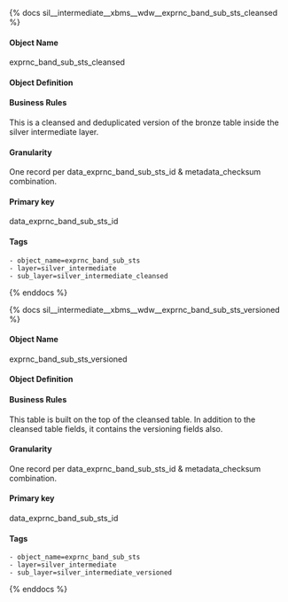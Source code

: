 {% docs sil__intermediate__xbms__wdw__exprnc_band_sub_sts_cleansed %}

#### Object Name
exprnc_band_sub_sts_cleansed

#### Object Definition


#### Business Rules
This is a cleansed and deduplicated version of the bronze table inside the silver intermediate layer.

#### Granularity
One record per data_exprnc_band_sub_sts_id & metadata_checksum combination.

#### Primary key
data_exprnc_band_sub_sts_id

#### Tags
    - object_name=exprnc_band_sub_sts
    - layer=silver_intermediate
    - sub_layer=silver_intermediate_cleansed

{% enddocs %}

{% docs sil__intermediate__xbms__wdw__exprnc_band_sub_sts_versioned %}

#### Object Name
exprnc_band_sub_sts_versioned

#### Object Definition


#### Business Rules
This table is built on the top of the cleansed table. In addition to the cleansed table fields, it contains the versioning fields also.

#### Granularity
One record per data_exprnc_band_sub_sts_id & metadata_checksum combination.

#### Primary key
data_exprnc_band_sub_sts_id

#### Tags
    - object_name=exprnc_band_sub_sts
    - layer=silver_intermediate
    - sub_layer=silver_intermediate_versioned

{% enddocs %}